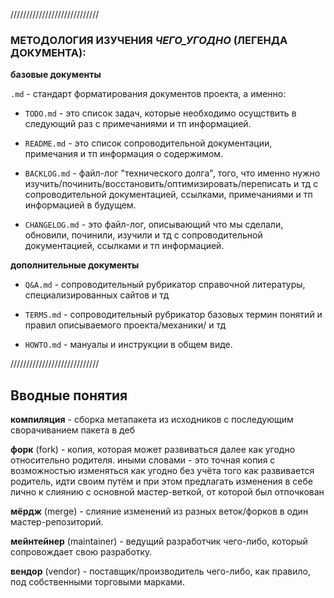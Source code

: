 ////////////////////////////

### МЕТОДОЛОГИЯ ИЗУЧЕНИЯ _ЧЕГО_УГОДНО_ (ЛЕГЕНДА ДОКУМЕНТА):

**базовые документы**

`.md` - стандарт форматирования документов проекта, а именно:

- `TODO.md` - это список задач, которые необходимо осущствить в следующий раз с примечаниями и тп информацией.

- `README.md` - это список сопроводительной документации, примечания и тп информация о содержимом.

- `BACKLOG.md` - файл-лог "технического долга", того, что именно нужно изучить/починить/восстановить/оптимизировать/переписать и тд с сопроводительной документацией, ссылками, примечаниями и тп информацией в будущем.
  
- `CHANGELOG.md` - это файл-лог, описывающий что мы сделали, обновили, починили, изучили и тд с сопроводительной документацией, ссылками и тп информацией.


**дополнительные документы**

- `Q&A.md` - сопроводительный рубрикатор справочной литературы, специализированных сайтов и тд

- `TERMS.md` - сопроводительный рубрикатор базовых термин понятий и правил описываемого проекта/механики/ и тд

- `HOWTO.md` - мануалы и инструкции в общем виде.

////////////////////////////


## Вводные понятия

**компиляция** - сборка метапакета из исходников с последующим сворачиванием пакета в деб

**форк** (fork) - копия, которая может развиваться далее как угодно относительно родителя. иными словами - это точная копия с возможностью изменяться как угодно без учёта того как развивается родитель, идти своим путём и при этом предлагать изменения в себе лично к слиянию с основной мастер-веткой, от которой был отпочкован

**мёрдж** (merge) - слияние изменений из разных веток/форков в один мастер-репозиторий.

**мейнтейнер** (maintainer) - ведущий разработчик чего-либо, который сопровождает свою разработку.

**вендор** (vendor) - поставщик/производитель чего-либо, как правило, под собственными торговыми марками.



